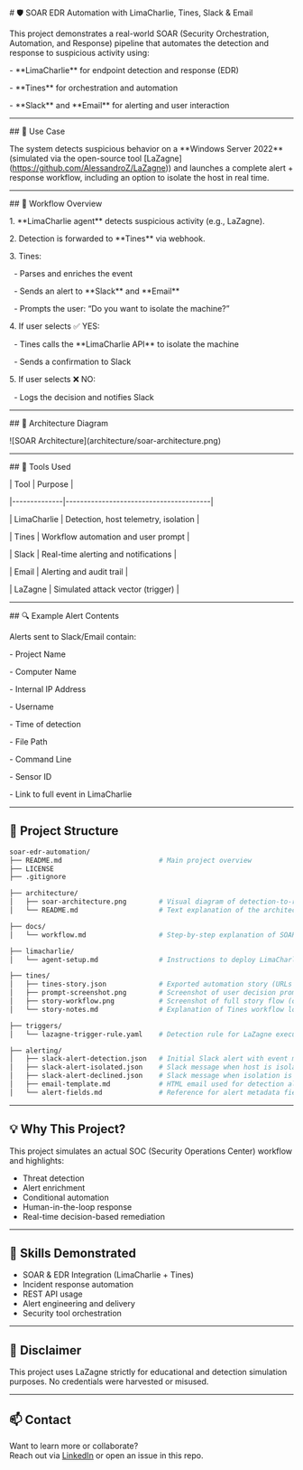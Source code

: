 \# 🛡️ SOAR EDR Automation with LimaCharlie, Tines, Slack \& Email



This project demonstrates a real-world SOAR (Security Orchestration, Automation, and Response) pipeline that automates the detection and response to suspicious activity using:



\- \*\*LimaCharlie\*\* for endpoint detection and response (EDR)

\- \*\*Tines\*\* for orchestration and automation

\- \*\*Slack\*\* and \*\*Email\*\* for alerting and user interaction



---



\## 🚨 Use Case



The system detects suspicious behavior on a \*\*Windows Server 2022\*\* (simulated via the open-source tool \[LaZagne](https://github.com/AlessandroZ/LaZagne)) and launches a complete alert + response workflow, including an option to isolate the host in real time.



---



\## 🔁 Workflow Overview



1\. \*\*LimaCharlie agent\*\* detects suspicious activity (e.g., LaZagne).

2\. Detection is forwarded to \*\*Tines\*\* via webhook.

3\. Tines:

&nbsp;  - Parses and enriches the event

&nbsp;  - Sends an alert to \*\*Slack\*\* and \*\*Email\*\*

&nbsp;  - Prompts the user: “Do you want to isolate the machine?”

4\. If user selects ✅ YES:

&nbsp;  - Tines calls the \*\*LimaCharlie API\*\* to isolate the machine

&nbsp;  - Sends a confirmation to Slack

5\. If user selects ❌ NO:

&nbsp;  - Logs the decision and notifies Slack



---



\## 📸 Architecture Diagram



!\[SOAR Architecture](architecture/soar-architecture.png)



---



\## 🧠 Tools Used



| Tool         | Purpose                                |

|--------------|----------------------------------------|

| LimaCharlie  | Detection, host telemetry, isolation   |

| Tines        | Workflow automation and user prompt    |

| Slack        | Real-time alerting and notifications   |

| Email        | Alerting and audit trail               |

| LaZagne      | Simulated attack vector (trigger)      |



---



\## 🔍 Example Alert Contents



Alerts sent to Slack/Email contain:



\- Project Name

\- Computer Name

\- Internal IP Address

\- Username

\- Time of detection

\- File Path

\- Command Line

\- Sensor ID

\- Link to full event in LimaCharlie



---

## 📁 Project Structure

```bash
soar-edr-automation/
├── README.md                        # Main project overview
├── LICENSE
├── .gitignore

├── architecture/
│   ├── soar-architecture.png        # Visual diagram of detection-to-response pipeline
│   └── README.md                    # Text explanation of the architecture

├── docs/
│   └── workflow.md                  # Step-by-step explanation of SOAR workflow

├── limacharlie/
│   └── agent-setup.md               # Instructions to deploy LimaCharlie agent

├── tines/
│   ├── tines-story.json             # Exported automation story (URLs randomized)
│   ├── prompt-screenshot.png        # Screenshot of user decision prompt
│   ├── story-workflow.png           # Screenshot of full story flow (optional)
│   └── story-notes.md               # Explanation of Tines workflow logic

├── triggers/
│   └── lazagne-trigger-rule.yaml    # Detection rule for LaZagne execution

├── alerting/
│   ├── slack-alert-detection.json   # Initial Slack alert with event metadata
│   ├── slack-alert-isolated.json    # Slack message when host is isolated
│   ├── slack-alert-declined.json    # Slack message when isolation is declined
│   ├── email-template.md            # HTML email used for detection alert
│   └── alert-fields.md              # Reference for alert metadata fields
```

---

## 💡 Why This Project?

This project simulates an actual SOC (Security Operations Center) workflow and highlights:

- Threat detection  
- Alert enrichment  
- Conditional automation  
- Human-in-the-loop response  
- Real-time decision-based remediation

---

## 🚀 Skills Demonstrated

- SOAR & EDR Integration (LimaCharlie + Tines)  
- Incident response automation  
- REST API usage  
- Alert engineering and delivery  
- Security tool orchestration

---

## 🔐 Disclaimer

This project uses LaZagne strictly for educational and detection simulation purposes. No credentials were harvested or misused.

---

## 📫 Contact

Want to learn more or collaborate?  
Reach out via [LinkedIn](https://www.linkedin.com/in/nishanstha) or open an issue in this repo.



